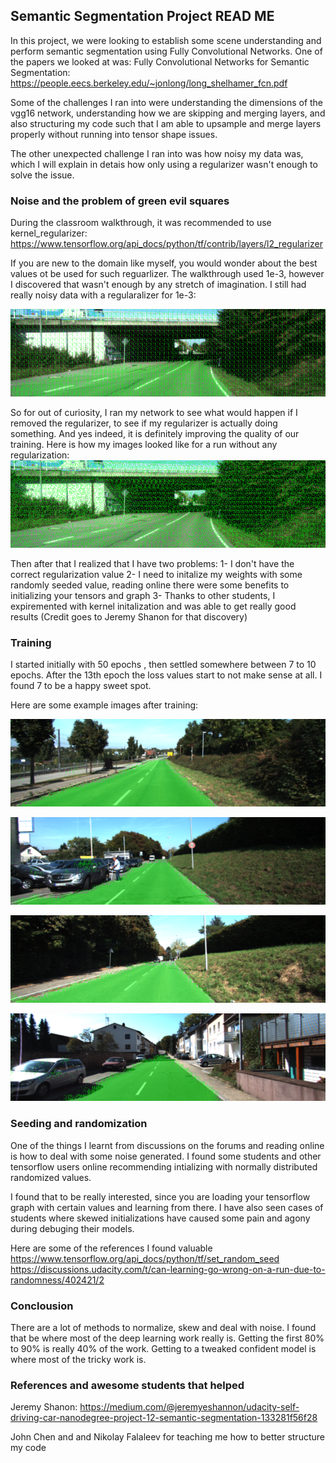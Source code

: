 ## Semantic Segmentation Project READ ME

In this project, we were looking to establish some scene understanding and perform semantic segmentation using Fully 
Convolutional Networks. One of the papers we looked at was: 
Fully Convolutional Networks for Semantic Segmentation: https://people.eecs.berkeley.edu/~jonlong/long_shelhamer_fcn.pdf

Some of the challenges I ran into were understanding the dimensions of the vgg16 network, understanding how we are skipping and merging layers, and also structuring my code such that I am able to upsample and merge layers properly without running into tensor shape issues.

The other unexpected challenge I ran into was how noisy my data was, which I will explain in detais how only using a regularizer wasn't enough to solve the issue.

### Noise and the problem of green evil squares
During the classroom walkthrough, it was recommended to use kernel_regularizer: https://www.tensorflow.org/api_docs/python/tf/contrib/layers/l2_regularizer

If you are new to the domain like myself, you would wonder about the best values ot be used for such reguarlizer. The walkthrough used 1e-3, however I discovered that wasn't enough by any stretch of imagination. I still had really noisy data with a regularalizer for 1e-3:

![1e-3 reguralizer](./runs/1510524028.1555169/um_000011.png)

So for out of curiosity, I ran my network to see what would happen if I removed the regularizer, to see if my regularizer is actually doing something. And yes indeed, it is definitely improving the quality of our training. Here is how my images looked like for a run without any regularization:
![No reguralizer](./runs/1510528417.6566017/um_000011.png)

Then after that I realized that I have two problems:
1- I don't have the correct regularization value
2- I need to initalize my weights with some randomly seeded value, reading online there were some benefits to initializing your tensors and graph
3- Thanks to other students, I expiremented with kernel initalization and was able to get really good results (Credit goes to Jeremy Shanon for that discovery)


### Training

I started initially with 50 epochs , then settled somewhere between 7 to 10 epochs. After the 13th epoch the loss values start to not make sense at all. I found 7 to be a happy sweet spot.

Here are some example images after training:

![trained image](./runs/1510539886.586133/um_000033.png)

![trained image](./runs/1510539886.586133/um_000014.png)

![trained image](./runs/1510539886.586133/um_000018.png)

![trained image](./runs/1510539886.586133/um_000076.png)

### Seeding and randomization
One of the things I learnt from discussions on the forums and reading online is how to deal with some noise generated.
I found some students and other tensorflow users online recommending intializing with normally distributed randomized values.

I found that to be really interested, since you are loading your tensorflow graph with certain values and learning from there.
I have also seen cases of students where skewed initializations have caused some pain and agony during debuging their models.

Here are some of the references I found valuable
https://www.tensorflow.org/api_docs/python/tf/set_random_seed
https://discussions.udacity.com/t/can-learning-go-wrong-on-a-run-due-to-randomness/402421/2


### Conclousion
There are a lot of methods to normalize, skew and deal with noise. I found that be where most of the deep learning work really is. Getting the first 80% to 90% is really 40% of the work. Getting to a tweaked confident model is where most of the tricky work is.

### References and awesome students that helped

Jeremy Shanon: https://medium.com/@jeremyeshannon/udacity-self-driving-car-nanodegree-project-12-semantic-segmentation-133281f56f28

John Chen and and Nikolay Falaleev for teaching me how to better structure my code
